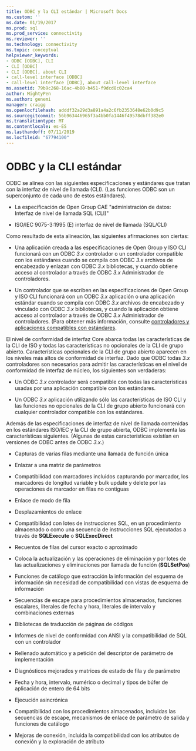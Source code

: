 ```yaml
---
title: ODBC y la CLI estándar | Microsoft Docs
ms.custom: ''
ms.date: 01/19/2017
ms.prod: sql
ms.prod_service: connectivity
ms.reviewer: ''
ms.technology: connectivity
ms.topic: conceptual
helpviewer_keywords:
- ODBC [ODBC], CLI
- CLI [ODBC]
- CLI [ODBC], about CLI
- call-level interface [ODBC]
- call-level interface [ODBC], about call-level interface
ms.assetid: 79b9c268-16ac-4b80-b451-f9dcd8c02ca4
author: MightyPen
ms.author: genemi
manager: craigg
ms.openlocfilehash: adddf32a29d3a891a4a2c6fb2353648e62b0d9c5
ms.sourcegitcommit: 56b963446965f3a4bb0fa1446f49578dbff382e0
ms.translationtype: MT
ms.contentlocale: es-ES
ms.lasthandoff: 07/11/2019
ms.locfileid: "67794100"
---
```

# <a name="odbc-and-the-standard-cli"></a>ODBC y la CLI estándar
ODBC se alinea con las siguientes especificaciones y estándares que tratan con la interfaz de nivel de llamada (CLI). (Las funciones ODBC son un superconjunto de cada uno de estos estándares).  
  
-   La especificación de Open Group CAE "administración de datos: Interfaz de nivel de llamada SQL (CLI)"  
  
-   ISO/IEC 9075-3:1995 (E) interfaz de nivel de llamada (SQL/CLI)  
  
 Como resultado de esta alineación, las siguientes afirmaciones son ciertas:  
  
-   Una aplicación creada a las especificaciones de Open Group y ISO CLI funcionará con un ODBC *3.x* controlador o un controlador compatible con los estándares cuando se compila con ODBC *3.x* archivos de encabezado y enlazan con ODBC *3.x* bibliotecas, y cuando obtiene acceso al controlador a través de ODBC *3.x* Administrador de controladores.  
  
-   Un controlador que se escriben en las especificaciones de Open Group y ISO CLI funcionará con un ODBC *3.x* aplicación o una aplicación estándar cuando se compila con ODBC *3.x* archivos de encabezado y vinculado con ODBC *3.x* bibliotecas, y cuando la aplicación obtiene acceso al controlador a través de ODBC *3.x* Administrador de controladores. (Para obtener más información, consulte [controladores y aplicaciones compatibles con estándares](../../odbc/reference/develop-app/standards-compliant-applications-and-drivers.md).  
  
 El nivel de conformidad de interfaz Core abarca todas las características de la CLI de ISO y todas las características no opcionales de la CLI de grupo abierto. Características opcionales de la CLI de grupo abierto aparecen en los niveles más altos de conformidad de interfaz. Dado que ODBC todas *3.x* controladores son necesarios para admitir las características en el nivel de conformidad de interfaz de núcleo, los siguientes son verdaderas:  
  
-   Un ODBC *3.x* controlador será compatible con todas las características usadas por una aplicación compatible con los estándares.  
  
-   Un ODBC *3.x* aplicación utilizando sólo las características de ISO CLI y las funciones no opcionales de la CLI de grupo abierto funcionará con cualquier controlador compatible con los estándares.  
  
 Además de las especificaciones de interfaz de nivel de llamada contenidas en los estándares ISO/IEC y la CLI de grupo abierta, ODBC implementa las características siguientes. (Algunas de estas características existían en versiones de ODBC antes de ODBC *3.x*.)  
  
-   Capturas de varias filas mediante una llamada de función única  
  
-   Enlazar a una matriz de parámetros  
  
-   Compatibilidad con marcadores incluidos capturando por marcador, los marcadores de longitud variable y bulk update y delete por las operaciones de marcador en filas no contiguas  
  
-   Enlace de modo de fila  
  
-   Desplazamientos de enlace  
  
-   Compatibilidad con lotes de instrucciones SQL, en un procedimiento almacenado o como una secuencia de instrucciones SQL ejecutadas a través de **SQLExecute** o **SQLExecDirect**  
  
-   Recuentos de filas del cursor exacto o aproximado  
  
-   Coloca la actualización y las operaciones de eliminación y por lotes de las actualizaciones y eliminaciones por llamada de función (**SQLSetPos**)  
  
-   Funciones de catálogo que extracción la información del esquema de información sin necesidad de compatibilidad con vistas de esquema de información  
  
-   Secuencias de escape para procedimientos almacenados, funciones escalares, literales de fecha y hora, literales de intervalo y combinaciones externas  
  
-   Bibliotecas de traducción de páginas de códigos  
  
-   Informes de nivel de conformidad con ANSI y la compatibilidad de SQL con un controlador  
  
-   Rellenado automático y a petición del descriptor de parámetro de implementación  
  
-   Diagnósticos mejorados y matrices de estado de fila y de parámetro  
  
-   Fecha y hora, intervalo, numérico o decimal y tipos de búfer de aplicación de entero de 64 bits  
  
-   Ejecución asincrónica  
  
-   Compatibilidad con los procedimientos almacenados, incluidas las secuencias de escape, mecanismos de enlace de parámetro de salida y funciones de catálogo  
  
-   Mejoras de conexión, incluida la compatibilidad con los atributos de conexión y la exploración de atributo
